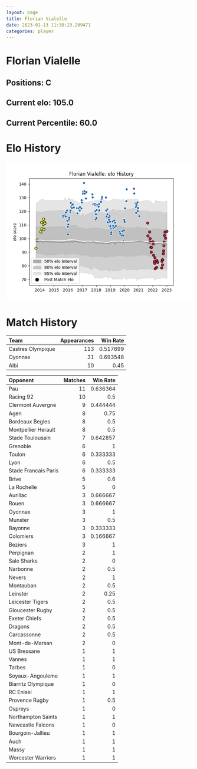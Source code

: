 ```yaml
---  
layout: page  
title: Florian Vialelle  
date: 2023-01-13 11:38:23.209471  
categories: player  
---
```

# Florian Vialelle

## Positions: C

## Current elo: 105.0

## Current Percentile: 60.0

# Elo History


![elo history](history_FlorianVialelle.png)
# Match History


| Team              |   Appearances |   Win Rate |
|:------------------|--------------:|-----------:|
| Castres Olympique |           113 |   0.517699 |
| Oyonnax           |            31 |   0.693548 |
| Albi              |            10 |   0.45     |

| Opponent             |   Matches |   Win Rate |
|:---------------------|----------:|-----------:|
| Pau                  |        11 |   0.636364 |
| Racing 92            |        10 |   0.5      |
| Clermont Auvergne    |         9 |   0.444444 |
| Agen                 |         8 |   0.75     |
| Bordeaux Begles      |         8 |   0.5      |
| Montpellier Herault  |         8 |   0.5      |
| Stade Toulousain     |         7 |   0.642857 |
| Grenoble             |         6 |   1        |
| Toulon               |         6 |   0.333333 |
| Lyon                 |         6 |   0.5      |
| Stade Francais Paris |         6 |   0.333333 |
| Brive                |         5 |   0.6      |
| La Rochelle          |         5 |   0        |
| Aurillac             |         3 |   0.666667 |
| Rouen                |         3 |   0.666667 |
| Oyonnax              |         3 |   1        |
| Munster              |         3 |   0.5      |
| Bayonne              |         3 |   0.333333 |
| Colomiers            |         3 |   0.166667 |
| Beziers              |         3 |   1        |
| Perpignan            |         2 |   1        |
| Sale Sharks          |         2 |   0        |
| Narbonne             |         2 |   0.5      |
| Nevers               |         2 |   1        |
| Montauban            |         2 |   0.5      |
| Leinster             |         2 |   0.25     |
| Leicester Tigers     |         2 |   0.5      |
| Gloucester Rugby     |         2 |   0.5      |
| Exeter Chiefs        |         2 |   0.5      |
| Dragons              |         2 |   0.5      |
| Carcassonne          |         2 |   0.5      |
| Mont-de-Marsan       |         2 |   0        |
| US Bressane          |         1 |   1        |
| Vannes               |         1 |   1        |
| Tarbes               |         1 |   0        |
| Soyaux-Angouleme     |         1 |   1        |
| Biarritz Olympique   |         1 |   0        |
| RC Enisei            |         1 |   1        |
| Provence Rugby       |         1 |   0.5      |
| Ospreys              |         1 |   0        |
| Northampton Saints   |         1 |   1        |
| Newcastle Falcons    |         1 |   0        |
| Bourgoin-Jallieu     |         1 |   1        |
| Auch                 |         1 |   1        |
| Massy                |         1 |   1        |
| Worcester Warriors   |         1 |   1        |
